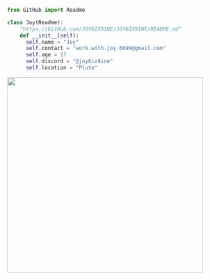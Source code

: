 ```py
from GitHub import Readme

class Joy(Readme):
    "https://GitHub.com/JOY6IX9INE/JOY6IX9INE/README.md"
    def __init__(self):
      self.name = "Joy"
      self.contact = "work.with.joy.6699@gmail.com"
      self.age = 17
      self.discord = "@joy6ix9ine"
      self.location = "Pluto"
```

<p align='left'>
  <a href="#"><img src="https://github-readme-stats.vercel.app/api?username=joy6ix9ine&show_icons=true&theme=radical" width="450"></a>
</p>
